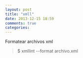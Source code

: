 ```yaml
---
layout: post
title: "xmll"
date: 2013-12-15 18:59
comments: true
categories: 
---
```

Formatear archivos xml

>$ xmllint --format archivo.xml

